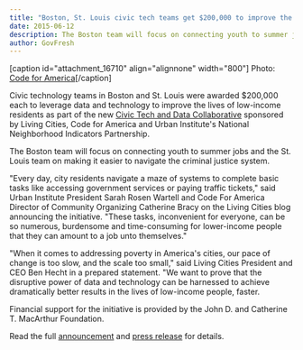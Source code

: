 ```yaml
---
title: "Boston, St. Louis civic tech teams get $200,000 to improve the lives of low-income people"
date: 2015-06-12
description: The Boston team will focus on connecting youth to summer jobs and the St. Louis team on making it easier to navigate the criminal justice system.
author: GovFresh
---
```


[caption id="attachment_16710" align="alignnone" width="800"] Photo: <a href="http://www.flickr.com/photos/codeforamerica/">Code for America</a>[/caption]

Civic technology teams in Boston and St. Louis were awarded $200,000 each to leverage data and technology to improve the lives of low-income residents as part of the new <a href="https://www.livingcities.org/blog/848-introducing-the-civic-tech-and-data-collaborative">Civic Tech and Data Collaborative</a> sponsored by Living Cities, Code for America and Urban Institute's National Neighborhood Indicators Partnership.

The Boston team will focus on connecting youth to summer jobs and the St. Louis team on making it easier to navigate the criminal justice system.

"Every day, city residents navigate a maze of systems to complete basic tasks like accessing government services or paying traffic tickets," said Urban Institute President Sarah Rosen Wartell and Code For America Director of Community Organizing Catherine Bracy  on the Living Cities blog announcing the initiative. "These tasks, inconvenient for everyone, can be so numerous, burdensome and time-consuming for lower-income people that they can amount to a job unto themselves."

"When it comes to addressing poverty in America's cities, our pace of change is too slow, and the scale too small," said Living Cities President and CEO Ben Hecht in a prepared statement. "We want to prove that the disruptive power of data and technology can be harnessed to achieve dramatically better results in the lives of low-income people, faster.

Financial support for the initiative is provided by the John D. and Catherine T. MacArthur Foundation.

Read the full <a href="https://www.livingcities.org/blog/848-introducing-the-civic-tech-and-data-collaborative">announcement</a> and <a href="http://www.prnewswire.com/news-releases/boston-and-st-louis-selected-for-new-effort-to-harness-data-and-technology-to-improve-the-lives-of-low-income-people-300097127.html">press release</a> for details.
